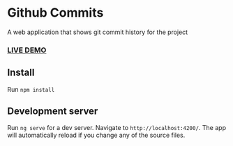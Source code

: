 # Github Commits

A web application that shows git commit history for the project
### [LIVE DEMO](https://github-history-256.herokuapp.com/)

## Install

Run `npm install`

## Development server

Run `ng serve` for a dev server. Navigate to `http://localhost:4200/`. The app will automatically reload if you change any of the source files.
